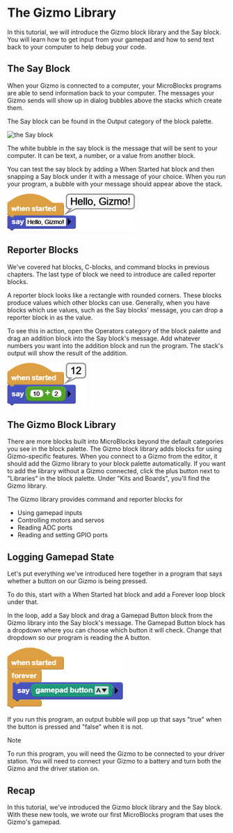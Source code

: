# The Gizmo Library

In this tutorial, we will introduce the Gizmo block library and the Say
block. You will learn how to get input from your gamepad and how to send
text back to your computer to help debug your code.

## The Say Block

When your Gizmo is connected to a computer, your MicroBlocks programs are
able to send information back to your computer. The messages your Gizmo
sends will show up in dialog bubbles above the stacks which create them.

The Say block can be found in the Output category of the block palette.

![the Say block](https://wiki.microblocks.fun/reference_manual/output/say.png)

The white bubble in the say block is the message that will be sent to your
computer. It can be text, a number, or a value from another block.

You can test the say block by adding a When Started hat block and then
snapping a Say block under it with a message of your choice. When you run
your program, a bubble with your message should appear above the stack.

![minimal Say block example](../../img/microblocks/say_example.png)

## Reporter Blocks

We've covered hat blocks, C-blocks, and command blocks in previous
chapters. The last type of block we need to introduce are called
reporter blocks.

A reporter block looks like a rectangle with rounded corners. These blocks
produce values which other blocks can use. Generally, when you have blocks
which use values, such as the Say blocks' message, you can drop a
reporter block in as the value.

To see this in action, open the Operators category of the block palette
and drag an addition block into the Say block's message. Add whatever
numbers you want into the addition block and run the program. The stack's
output will show the result of the addition.

![Say block with addition block](../../img/microblocks/say_addition_example.png)

## The Gizmo Block Library

There are more blocks built into MicroBlocks beyond the default categories
you see in the block palette. The Gizmo block library adds blocks for
using Gizmo-specific features. When you connect to a Gizmo from the
editor, it should add the Gizmo library to your block palette
automatically. If you want to add the library without a Gizmo connected,
click the plus button next to "Libraries" in the block palette. Under
"Kits and Boards", you'll find the Gizmo library.

The Gizmo library provides command and reporter blocks for
* Using gamepad inputs
* Controlling motors and servos
* Reading ADC ports
* Reading and setting GPIO ports

## Logging Gamepad State

Let's put everything we've introduced here together in a program that
says whether a button on our Gizmo is being pressed.

To do this, start with a When Started hat block and add a Forever loop
block under that.

In the loop, add a Say block and drag a Gamepad Button block from the
Gizmo library into the Say block's message. The Gamepad Button block
has a dropdown where you can choose which button it will check. Change
that dropdown so our program is reading the A button.

![Full example program](../../img/microblocks/say_gamepad_example.png)

If you run this program, an output bubble will pop up that says "true"
when the button is pressed and "false" when it is not.

> [!NOTE]
> To run this program, you will need the Gizmo to be connected to your
> driver station. You will need to connect your Gizmo to a battery and
> turn both the Gizmo and the driver station on.

## Recap

In this tutorial, we've introduced the Gizmo block library and the Say
block. With these new tools, we wrote our first MicroBlocks program that
uses the Gizmo's gamepad.
